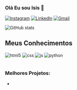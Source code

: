 ### Olá Eu sou Isis 👋
[![Instagram](https://img.shields.io/badge/Instagram-E4405F?style=for-the-badge&logo=instagram&logoColor=white)](https://www.instagram.com/is_skyy98/)
[![Linkedln](https://img.shields.io/badge/LinkedIn-0077B5?style=for-the-badge&logo=linkedin&logoColor=white)](https://www.linkedin.com/in/isis-dyana-s-sousa-7b2881209)
[![Gmail](https://img.shields.io/badge/Gmail-D14836?style=for-the-badge&logo=gmail&logoColor=whit)](isisdyana@gmail.com)

![GitHub stats](https://github-readme-stats.vercel.app/api?username=isisdyana&show_icons=true&theme=omni&count_private=true)

## Meus Conhecimentos

<div style="display: inline_block">
  <img align="center" alt="html5" src="https://img.shields.io/badge/HTML5-E34F26?style=for-the-badge&logo=html5&logoColor=white" />
  <img align="center" alt="css" src="https://img.shields.io/badge/CSS-239120?&style=for-the-badge&logo=css3&logoColor=white" />
  <img align="center" alt="js" src="https://img.shields.io/badge/JavaScript-F7DF1E?style=for-the-badge&logo=javascript&logoColor=black" />
  <img align="center" alt="python" src="https://img.shields.io/badge/Python-14354C?style=for-the-badge&logo=python&logoColor=white" />

</div><br/>


### Melhores Projetos:
- 


